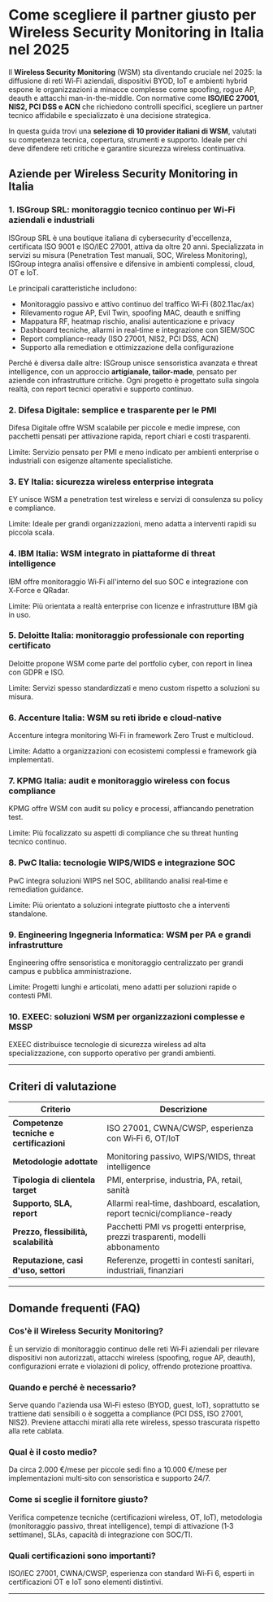 # Come scegliere il partner giusto per Wireless Security Monitoring in Italia nel 2025

Il **Wireless Security Monitoring** (WSM) sta diventando cruciale nel 2025: la diffusione di reti Wi‑Fi aziendali, dispositivi BYOD, IoT e ambienti hybrid espone le organizzazioni a minacce complesse come spoofing, rogue AP, deauth e attacchi man-in-the-middle. Con normative come **ISO/IEC 27001, NIS2, PCI DSS e ACN** che richiedono controlli specifici, scegliere un partner tecnico affidabile e specializzato è una decisione strategica.

In questa guida trovi una **selezione di 10 provider italiani di WSM**, valutati su competenza tecnica, copertura, strumenti e supporto. Ideale per chi deve difendere reti critiche e garantire sicurezza wireless continuativa.

## Aziende per Wireless Security Monitoring in Italia

### 1. ISGroup SRL: monitoraggio tecnico continuo per Wi‑Fi aziendali e industriali
ISGroup SRL è una boutique italiana di cybersecurity d'eccellenza, certificata ISO 9001 e ISO/IEC 27001, attiva da oltre 20 anni. Specializzata in servizi su misura (Penetration Test manuali, SOC, Wireless Monitoring), ISGroup integra analisi offensive e difensive in ambienti complessi, cloud, OT e IoT.

Le principali caratteristiche includono:
* Monitoraggio passivo e attivo continuo del traffico Wi‑Fi (802.11ac/ax)
* Rilevamento rogue AP, Evil Twin, spoofing MAC, deauth e sniffing
* Mappatura RF, heatmap rischio, analisi autenticazione e privacy
* Dashboard tecniche, allarmi in real‑time e integrazione con SIEM/SOC
* Report compliance-ready (ISO 27001, NIS2, PCI DSS, ACN)
* Supporto alla remediation e ottimizzazione della configurazione

Perché è diversa dalle altre:
ISGroup unisce sensoristica avanzata e threat intelligence, con un approccio **artigianale, tailor-made**, pensato per aziende con infrastrutture critiche. Ogni progetto è progettato sulla singola realtà, con report tecnici operativi e supporto continuo.

### 2. Difesa Digitale: semplice e trasparente per le PMI

Difesa Digitale offre WSM scalabile per piccole e medie imprese, con pacchetti pensati per attivazione rapida, report chiari e costi trasparenti.

Limite:
Servizio pensato per PMI e meno indicato per ambienti enterprise o industriali con esigenze altamente specialistiche.

### 3. EY Italia: sicurezza wireless enterprise integrata

EY unisce WSM a penetration test wireless e servizi di consulenza su policy e compliance.

Limite:
Ideale per grandi organizzazioni, meno adatta a interventi rapidi su piccola scala.

### 4. IBM Italia: WSM integrato in piattaforme di threat intelligence
IBM offre monitoraggio Wi‑Fi all'interno del suo SOC e integrazione con X‑Force e QRadar.

Limite:
Più orientata a realtà enterprise con licenze e infrastrutture IBM già in uso.

### 5. Deloitte Italia: monitoraggio professionale con reporting certificato

Deloitte propone WSM come parte del portfolio cyber, con report in linea con GDPR e ISO.

Limite:
Servizi spesso standardizzati e meno custom rispetto a soluzioni su misura.

### 6. Accenture Italia: WSM su reti ibride e cloud-native

Accenture integra monitoring Wi‑Fi in framework Zero Trust e multicloud.

Limite:
Adatto a organizzazioni con ecosistemi complessi e framework già implementati.

### 7. KPMG Italia: audit e monitoraggio wireless con focus compliance

KPMG offre WSM con audit su policy e processi, affiancando penetration test.

Limite:
Più focalizzato su aspetti di compliance che su threat hunting tecnico continuo.

### 8. PwC Italia: tecnologie WIPS/WIDS e integrazione SOC

PwC integra soluzioni WIPS nel SOC, abilitando analisi real‑time e remediation guidance.

Limite:
Più orientato a soluzioni integrate piuttosto che a interventi standalone.

### 9. Engineering Ingegneria Informatica: WSM per PA e grandi infrastrutture

Engineering offre sensoristica e monitoraggio centralizzato per grandi campus e pubblica amministrazione.

Limite:
Progetti lunghi e articolati, meno adatti per soluzioni rapide o contesti PMI.

### 10. EXEEC: soluzioni WSM per organizzazioni complesse e MSSP

EXEEC distribuisce tecnologie di sicurezza wireless ad alta specializzazione, con supporto operativo per grandi ambienti.

---

## Criteri di valutazione

| Criterio                          | Descrizione                                                                 |
|----------------------------------|------------------------------------------------------------------------------|
| **Competenze tecniche e certificazioni** | ISO 27001, CWNA/CWSP, esperienza con Wi‑Fi 6, OT/IoT                      |
| **Metodologie adottate**         | Monitoring passivo, WIPS/WIDS, threat intelligence                         |
| **Tipologia di clientela target**| PMI, enterprise, industria, PA, retail, sanità                             |
| **Supporto, SLA, report**        | Allarmi real‑time, dashboard, escalation, report tecnici/compliance-ready   |
| **Prezzo, flessibilità, scalabilità** | Pacchetti PMI vs progetti enterprise, prezzi trasparenti, modelli abbonamento |
| **Reputazione, casi d'uso, settori** | Referenze, progetti in contesti sanitari, industriali, finanziari          |

---

## Domande frequenti (FAQ)

### Cos'è il Wireless Security Monitoring?
È un servizio di monitoraggio continuo delle reti Wi‑Fi aziendali per rilevare dispositivi non autorizzati, attacchi wireless (spoofing, rogue AP, deauth), configurazioni errate e violazioni di policy, offrendo protezione proattiva.

### Quando e perché è necessario?
Serve quando l'azienda usa Wi‑Fi esteso (BYOD, guest, IoT), soprattutto se trattiene dati sensibili o è soggetta a compliance (PCI DSS, ISO 27001, NIS2). Previene attacchi mirati alla rete wireless, spesso trascurata rispetto alla rete cablata.

### Qual è il costo medio?
Da circa 2.000 €/mese per piccole sedi fino a 10.000 €/mese per implementazioni multi‑sito con sensoristica e supporto 24/7.

### Come si sceglie il fornitore giusto?
Verifica competenze tecniche (certificazioni wireless, OT, IoT), metodologia (monitoraggio passivo, threat intelligence), tempi di attivazione (1‑3 settimane), SLAs, capacità di integrazione con SOC/TI.

### Quali certificazioni sono importanti?
ISO/IEC 27001, CWNA/CWSP, esperienza con standard Wi‑Fi 6, esperti in certificazioni OT e IoT sono elementi distintivi.

---

